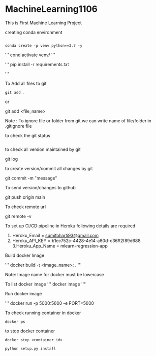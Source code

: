 # MachineLearning1106
This is First Machine Learning Project 


creating conda environment 
````

conda create -p venv python==3.7 -y
````

''' cond activate venv/
'''

'''
pip install -r requirements.txt

'''

To Add all files to git 
```
git add . 
```

or 

git add <file_name>

Note : To ignore file or folder from git we can write name of file/folder in .gitignore file 

to check the git status

``` git status 
``` 

to check all version maintained by git 

git log 

to create version/commit all changes by git 

git commit -m "message" 

To send version/changes to github 

git push origin main 


To  check remote url 

git remote -v 


To set up CI/CD pipeline in Heroku following details are required 

1. Heroku_Email = sumitbharti93@gmail.com
2. Heroku_API_KEY = b1ec752c-4428-4e14-a60d-c3692f89d688
3.Heroku_App_Name = mlearn-regression-app


Build docker Image 

''' docker build -t <image_name>:<tagname> . '''

Note: Image name for docker must be lowercase 

To list docker image 
''' docker image ''''

Run docker image 

''' docker run -p 5000:5000 -e PORT=5000 

To check running container in docker 
```
docker ps
```
to stop docker container 
```
docker stop <container_id>
```

```
python setup.py install
```

